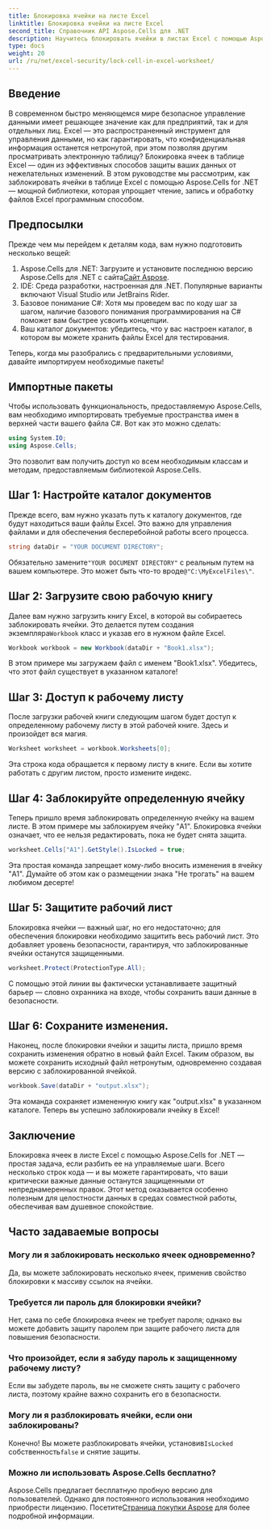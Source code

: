 ```yaml
---
title: Блокировка ячейки на листе Excel
linktitle: Блокировка ячейки на листе Excel
second_title: Справочник API Aspose.Cells для .NET
description: Научитесь блокировать ячейки в листах Excel с помощью Aspose.Cells для .NET. Простое пошаговое руководство по безопасному управлению данными.
type: docs
weight: 20
url: /ru/net/excel-security/lock-cell-in-excel-worksheet/
---
```

## Введение

В современном быстро меняющемся мире безопасное управление данными имеет решающее значение как для предприятий, так и для отдельных лиц. Excel — это распространенный инструмент для управления данными, но как гарантировать, что конфиденциальная информация останется нетронутой, при этом позволяя другим просматривать электронную таблицу? Блокировка ячеек в таблице Excel — один из эффективных способов защиты ваших данных от нежелательных изменений. В этом руководстве мы рассмотрим, как заблокировать ячейки в таблице Excel с помощью Aspose.Cells for .NET — мощной библиотеки, которая упрощает чтение, запись и обработку файлов Excel программным способом.

## Предпосылки

Прежде чем мы перейдем к деталям кода, вам нужно подготовить несколько вещей:

1.  Aspose.Cells для .NET: Загрузите и установите последнюю версию Aspose.Cells для .NET с сайта[Сайт Aspose](https://releases.aspose.com/cells/net/).
2. IDE: Среда разработки, настроенная для .NET. Популярные варианты включают Visual Studio или JetBrains Rider.
3. Базовое понимание C#: Хотя мы проведем вас по коду шаг за шагом, наличие базового понимания программирования на C# поможет вам быстрее усвоить концепции.
4. Ваш каталог документов: убедитесь, что у вас настроен каталог, в котором вы можете хранить файлы Excel для тестирования.

Теперь, когда мы разобрались с предварительными условиями, давайте импортируем необходимые пакеты!

## Импортные пакеты

Чтобы использовать функциональность, предоставляемую Aspose.Cells, вам необходимо импортировать требуемые пространства имен в верхней части вашего файла C#. Вот как это можно сделать:

```csharp
using System.IO;
using Aspose.Cells;
```

Это позволит вам получить доступ ко всем необходимым классам и методам, предоставляемым библиотекой Aspose.Cells.

## Шаг 1: Настройте каталог документов

Прежде всего, вам нужно указать путь к каталогу документов, где будут находиться ваши файлы Excel. Это важно для управления файлами и для обеспечения бесперебойной работы всего процесса. 

```csharp
string dataDir = "YOUR DOCUMENT DIRECTORY";
```

 Обязательно замените`"YOUR DOCUMENT DIRECTORY"` с реальным путем на вашем компьютере. Это может быть что-то вроде`@"C:\MyExcelFiles\"`.

## Шаг 2: Загрузите свою рабочую книгу

Далее вам нужно загрузить книгу Excel, в которой вы собираетесь заблокировать ячейки. Это делается путем создания экземпляра`Workbook` класс и указав его в нужном файле Excel.

```csharp
Workbook workbook = new Workbook(dataDir + "Book1.xlsx");
```

В этом примере мы загружаем файл с именем "Book1.xlsx". Убедитесь, что этот файл существует в указанном каталоге!

## Шаг 3: Доступ к рабочему листу

После загрузки рабочей книги следующим шагом будет доступ к определенному рабочему листу в этой рабочей книге. Здесь и произойдет вся магия. 

```csharp
Worksheet worksheet = workbook.Worksheets[0];
```

Эта строка кода обращается к первому листу в книге. Если вы хотите работать с другим листом, просто измените индекс.

## Шаг 4: Заблокируйте определенную ячейку 

Теперь пришло время заблокировать определенную ячейку на вашем листе. В этом примере мы заблокируем ячейку "A1". Блокировка ячейки означает, что ее нельзя редактировать, пока не будет снята защита.

```csharp
worksheet.Cells["A1"].GetStyle().IsLocked = true;
```

Эта простая команда запрещает кому-либо вносить изменения в ячейку "A1". Думайте об этом как о размещении знака "Не трогать" на вашем любимом десерте!

## Шаг 5: Защитите рабочий лист

Блокировка ячейки — важный шаг, но его недостаточно; для обеспечения блокировки необходимо защитить весь рабочий лист. Это добавляет уровень безопасности, гарантируя, что заблокированные ячейки останутся защищенными.

```csharp
worksheet.Protect(ProtectionType.All);
```

С помощью этой линии вы фактически устанавливаете защитный барьер — словно охранника на входе, чтобы сохранить ваши данные в безопасности.

## Шаг 6: Сохраните изменения.

Наконец, после блокировки ячейки и защиты листа, пришло время сохранить изменения обратно в новый файл Excel. Таким образом, вы можете сохранить исходный файл нетронутым, одновременно создавая версию с заблокированной ячейкой.

```csharp
workbook.Save(dataDir + "output.xlsx");
```

Эта команда сохраняет измененную книгу как "output.xlsx" в указанном каталоге. Теперь вы успешно заблокировали ячейку в Excel!

## Заключение

Блокировка ячеек в листе Excel с помощью Aspose.Cells for .NET — простая задача, если разбить ее на управляемые шаги. Всего несколько строк кода — и вы можете гарантировать, что ваши критически важные данные останутся защищенными от непреднамеренных правок. Этот метод оказывается особенно полезным для целостности данных в средах совместной работы, обеспечивая вам душевное спокойствие.

## Часто задаваемые вопросы

### Могу ли я заблокировать несколько ячеек одновременно?
Да, вы можете заблокировать несколько ячеек, применив свойство блокировки к массиву ссылок на ячейки.

### Требуется ли пароль для блокировки ячейки?
Нет, сама по себе блокировка ячеек не требует пароля; однако вы можете добавить защиту паролем при защите рабочего листа для повышения безопасности.

### Что произойдет, если я забуду пароль к защищенному рабочему листу?
Если вы забудете пароль, вы не сможете снять защиту с рабочего листа, поэтому крайне важно сохранить его в безопасности.

### Могу ли я разблокировать ячейки, если они заблокированы?
 Конечно! Вы можете разблокировать ячейки, установив`IsLocked` собственность`false` и снятие защиты.

### Можно ли использовать Aspose.Cells бесплатно?
Aspose.Cells предлагает бесплатную пробную версию для пользователей. Однако для постоянного использования необходимо приобрести лицензию. Посетите[Страница покупки Aspose](https://purchase.aspose.com/buy) для более подробной информации.